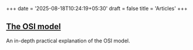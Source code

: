 +++
date = '2025-08-18T10:24:19+05:30'
draft = false 
title = 'Articles'
+++

## [The OSI model](osi-model)

An in-depth practical explanation of the OSI model.
